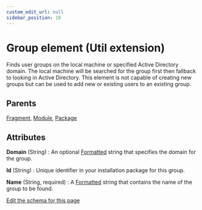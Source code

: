 ```yaml
---
custom_edit_url: null
sidebar_position: 18
---
```

# Group element (Util extension)
Finds user groups on the local machine or specified Active Directory domain. The local machine will be searched for the group first then fallback to looking in Active Directory. This element is not capable of creating new groups but can be used to add new or existing users to an existing group.

## Parents
[Fragment](../wxs/fragment.md), [Module](../wxs/module.md), [Package](../wxs/package.md)

## Attributes
**Domain** (String)
  : An optional [Formatted](https://learn.microsoft.com/en-us/windows/win32/msi/formatted) string that specifies the domain for the group.

**Id** (String)
  : Unique identifier in your installation package for this group.

**Name** (String, required)
  : A [Formatted](https://learn.microsoft.com/en-us/windows/win32/msi/formatted) string that contains the name of the group to be found.


[Edit the schema for this page](https://github.com/wixtoolset/web/blob/master/src/xsd4/util.xsd)